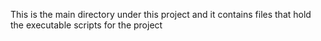 This is the main directory under this project and it contains files that hold the executable scripts for the project
